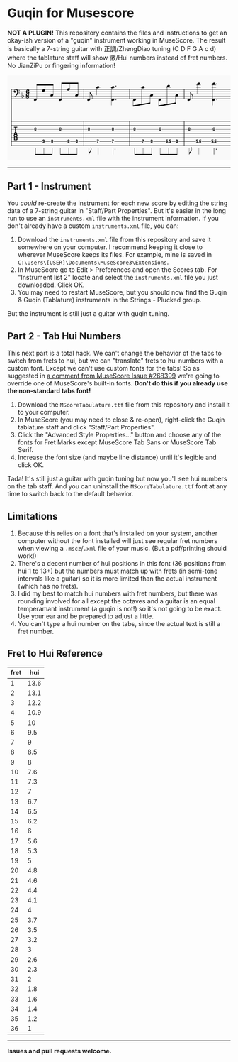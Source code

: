 # Guqin for Musescore

**NOT A PLUGIN!** This repository contains the files and instructions to get an okay-ish version of a "guqin" instrument working in MuseScore. The result is basically a 7-string guitar with 正調/ZhengDiao tuning (C D F G A c d) where the tablature staff will show 徽/Hui numbers instead of fret numbers. No JianZiPu or fingering information!

![Screenshot of linked staff and tabs with hui numbers](https://github.com/cantrellnm/musescore-guqin/blob/main/screenshot.png?raw=true)

---

## Part 1 - Instrument

You *could* re-create the instrument for each new score by editing the string data of a 7-string guitar in "Staff/Part Properties". But it's easier in the long run to use an `instruments.xml` file with the instrument information. If you don't already have a custom `instruments.xml` file, you can:

1. Download the `instruments.xml` file from this repository and save it somewhere on your computer. I recommend keeping it close to wherever MuseScore keeps its files. For example, mine is saved in `C:\Users\[USER]\Documents\MuseScore3\Extensions`.
2. In MuseScore go to Edit > Preferences and open the Scores tab. For "Instrument list 2" locate and select the `instruments.xml` file you just downloaded. Click OK.
3. You may need to restart MuseScore, but you should now find the Guqin & Guqin (Tablature) instruments in the Strings - Plucked group.

But the instrument is still just a guitar with guqin tuning.

## Part 2 - Tab Hui Numbers

This next part is a total hack. We can't change the behavior of the tabs to switch from frets to hui, but we can "translate" frets to hui numbers with a custom font. Except we can't use custom fonts for the tabs! So as suggested in [a comment from MuseScore Issue #268399](https://musescore.org/en/node/268399#comment-1111872) we're going to override one of MuseScore's built-in fonts. **Don't do this if you already use the non-standard tabs font!**

1. Download the `MScoreTabulature.ttf` file from this repository and install it to your computer.
2. In MuseScore (you may need to close & re-open), right-click the Guqin tablature staff and click "Staff/Part Properties".
3. Click the "Advanced Style Properties..." button and choose any of the fonts for Fret Marks except MuseScore Tab Sans or MuseScore Tab Serif.
4. Increase the font size (and maybe line distance) until it's legible and click OK.

Tada! It's still just a guitar with guqin tuning but now you'll see hui numbers on the tab staff. And you can uninstall the `MScoreTabulature.ttf` font at any time to switch back to the default behavior.

## Limitations

1. Because this relies on a font that's installed on your system, another computer without the font installed will just see regular fret numbers when viewing a `.mscz`/`.xml` file of your music. (But a pdf/printing should work!)
2. There's a decent number of hui positions in this font (36 positions from hui 1 to 13+) but the numbers must match up with frets (in semi-tone intervals like a guitar) so it is more limited than the actual instrument (which has no frets).
3. I did my best to match hui numbers with fret numbers, but there was rounding involved for all except the octaves and a guitar is an equal temperamant instrument (a guqin is not!) so it's not going to be exact. Use your ear and be prepared to adjust a little.
4. You can't type a hui number on the tabs, since the actual text is still a fret number.

## Fret to Hui Reference

| fret | hui  |
|------|------|
| 1    | 13.6 |
| 2    | 13.1 |
| 3    | 12.2 |
| 4    | 10.9 |
| 5    | 10   |
| 6    | 9.5  |
| 7    | 9    |
| 8    | 8.5  |
| 9    | 8    |
| 10   | 7.6  |
| 11   | 7.3  |
| 12   | 7    |
| 13   | 6.7  |
| 14   | 6.5  |
| 15   | 6.2  |
| 16   | 6    |
| 17   | 5.6  |
| 18   | 5.3  |
| 19   | 5    |
| 20   | 4.8  |
| 21   | 4.6  |
| 22   | 4.4  |
| 23   | 4.1  |
| 24   | 4    |
| 25   | 3.7  |
| 26   | 3.5  |
| 27   | 3.2  |
| 28   | 3    |
| 29   | 2.6  |
| 30   | 2.3  |
| 31   | 2    |
| 32   | 1.8  |
| 33   | 1.6  |
| 34   | 1.4  |
| 35   | 1.2  |
| 36   | 1    |

---

**Issues and pull requests welcome.**